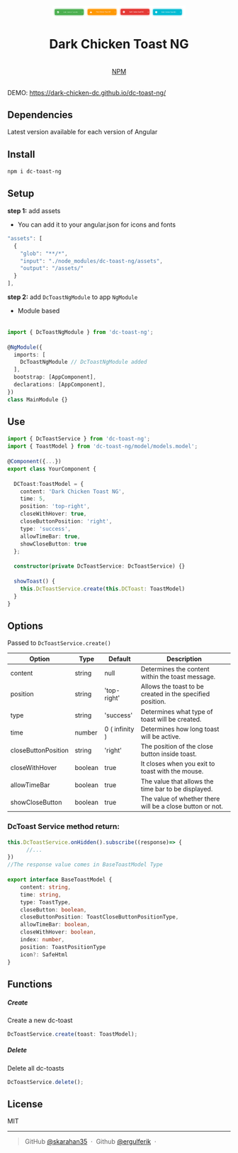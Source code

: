 <div align="center">
  <img src="https://raw.githubusercontent.com/Dark-Chicken-DC/dc-toast-ng/main/misc/documentation-assets/dark-chicken-toasts-examples.png" width="300" alt="Dark Chicken Toast NG">
  <br>
  <h1>Dark Chicken Toast NG</h1>
  <br>
  <a href="https://www.npmjs.com/package/dc-toast-ng">
    NPM
  </a>
  <br>
  <br>
</div>

DEMO: https://dark-chicken-dc.github.io/dc-toast-ng/


## Dependencies

Latest version available for each version of Angular


## Install

```bash
npm i dc-toast-ng
```

## Setup

**step 1:** add assets

- You can add it to your angular.json for icons and fonts

```ts
"assets": [
  {
    "glob": "**/*",
    "input": "./node_modules/dc-toast-ng/assets",
    "output": "/assets/"
  }
],
```

**step 2:** add `DcToastNgModule` to app `NgModule`

- Module based

```typescript

import { DcToastNgModule } from 'dc-toast-ng';

@NgModule({
  imports: [
    DcToastNgModule // DcToastNgModule added
  ],
  bootstrap: [AppComponent],
  declarations: [AppComponent],
})
class MainModule {}
```


## Use

```typescript
import { DcToastService } from 'dc-toast-ng';
import { ToastModel } from 'dc-toast-ng/model/models.model';

@Component({...})
export class YourComponent {

  DCToast:ToastModel = {
    content: 'Dark Chicken Toast NG',
    time: 5,
    position: 'top-right',
    closeWithHover: true,
    closeButtonPosition: 'right',
    type: 'success',
    allowTimeBar: true,
    showCloseButton: true
  };

  constructor(private DcToastService: DcToastService) {}

  showToast() {
    this.DcToastService.create(this.DCToast: ToastModel)
  }
}
```

## Options

Passed to `DcToastService.create()`

| Option            | Type                           | Default                        | Description                                                                             
| -----------------   | ------------------------------ | ------------------------------ | ------------------------------------------------------------ |
| content             | string                         | null                           | Determines the content within the toast message.             |
| position            | string                         | 'top-right'                    | Allows the toast to be created in the specified position.    |
| type                | string                         | 'success'                      | Determines what type of toast will be created.               |
| time                | number                         | 0 ( infinity )                 | Determines how long toast will be active.                    |
| closeButtonPosition | string                         | 'right'                        | The position of the close button inside toast.               |
| closeWithHover      | boolean                        | true                           | It closes when you exit to toast with the mouse.             |
| allowTimeBar        | boolean                        | true                           | The value that allows the time bar to be displayed.          |
| showCloseButton     | boolean                        | true                           | The value of whether there will be a close button or not.    |



### DcToast Service method return:

```typescript
this.DcToastService.onHidden().subscribe((response)=> {
      //...
})
//The response value comes in BaseToastModel Type

export interface BaseToastModel {
    content: string,
    time: string,
    type: ToastType,
    closeButton: boolean,
    closeButtonPosition: ToastCloseButtonPositionType,
    allowTimeBar: boolean,
    closeWithHover: boolean,
    index: number,
    position: ToastPositionType
    icon?: SafeHtml
}
```

## Functions

##### Create

Create a new dc-toast

```ts
DcToastService.create(toast: ToastModel);
```

##### Delete

Delete all dc-toasts

```ts
DcToastService.delete();
```


## License

MIT

---

> GitHub [@skarahan35](https://github.com/skarahan35) &nbsp;&middot;&nbsp;
> Github [@ergulferik](https://github.com/ergulferik) &nbsp;&middot;&nbsp;
